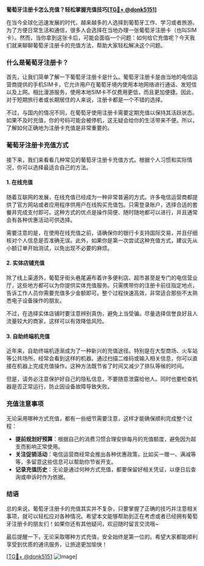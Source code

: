 **葡萄牙注册卡怎么充值？轻松掌握充值技巧[[TG💪+ @donk5151](https://t.me/s/donk5151)]**

在当今全球化迅速发展的时代，越来越多的人选择到葡萄牙工作、学习或者旅游。为了方便日常生活和通信，很多人会选择在当地办理一张葡萄牙注册卡（也叫SIM卡）。然而，当你拿到这张卡后，可能会面临一个问题：如何给它充值呢？今天我们就来聊聊葡萄牙注册卡的充值方法，帮助大家轻松解决这个问题。

### 什么是葡萄牙注册卡？

首先，让我们简单了解一下葡萄牙注册卡是什么。葡萄牙注册卡是由当地的电信运营商提供的手机SIM卡，它允许用户在葡萄牙境内使用本地网络进行通话、发短信以及上网。相比漫游服务，使用本地SIM卡不仅费用更低，而且更加便捷。因此，对于短期旅行者或长期居住的人来说，注册卡都是一个不错的选择。

不过，与国内的情况不同，在葡萄牙使用注册卡需要定期充值以保持其活跃状态。如果不及时充值，你的号码可能会被停机，这无疑会给你的生活带来不便。所以，了解如何正确地为注册卡充值是非常重要的。

### 葡萄牙注册卡充值方式

接下来，我们来看看几种常见的葡萄牙注册卡充值方式。根据个人习惯和实际情况，你可以选择最适合自己的方法。

#### 1. 在线充值

随着互联网的发展，在线充值已经成为一种非常普遍的方式。许多电信运营商都提供了官方网站或者应用程序供用户在线购买充值包。只需登录账户，选择合适的套餐并完成支付即可。这种方式的优点是操作简便、随时随地都可以进行，并且通常会有各种优惠活动可供选择。

需要注意的是，在使用在线充值之前，请确保你的银行卡支持国际交易，并且仔细核对个人信息是否准确无误。此外，如果你是第一次尝试这种充值方式，建议先从小额订单开始测试，以免出现不必要的麻烦。

#### 2. 实体店铺充值

除了线上渠道外，葡萄牙街头巷尾遍布着许多便利店、超市甚至是专门的电信营业厅，这些地方都可以为你提供实体充值服务。只需携带你的注册卡前往指定地点，告诉工作人员你需要充值多少金额即可。整个过程快速高效，非常适合那些不太熟悉电子设备操作的朋友。

不过，在选择实体店铺时要注意辨别真伪，避免上当受骗。尽量选择信誉良好且人流量较大的商家，这样可以有效降低风险。

#### 3. 自助终端机充值

近年来，自助终端机逐渐成为了一种新兴的充值途径。特别是在大型商场、火车站等公共场所，经常会看到这样的机器。通过扫描二维码或输入相关信息，你可以直接在机器上完成充值操作。这种方法既节省了时间又减少了排队等候的时间。

但是，请务必注意保护好自己的隐私信息，不要随意泄露给他人。同时也要检查机器是否正常运行，防止因设备故障导致失败。

### 充值注意事项

无论采用哪种方式充值，都有一些细节需要注意，这样才能确保顺利完成整个过程：

- **提前规划好预算**：根据自己的消费习惯合理安排每月的充值额度，避免因为超支而影响正常使用。
- **关注促销活动**：电信运营商经常会推出各种优惠政策，比如买一赠一、满减等等，多留意这些信息可以帮助你节省开支。
- **记录充值历史**：无论是通过何种方式充值，都要保留好相关凭证，以便日后查询或申诉时作为依据。

### 结语

总的来说，葡萄牙注册卡的充值其实并不复杂，只要掌握了正确的技巧并注意相关事项，就可以轻松应对各种情况。希望本文能够帮助到正在考虑或者已经拥有葡萄牙注册卡的朋友们！如果你还有其他疑问，欢迎随时留言交流哦~

最后提醒一下，无论采取哪种方式充值，安全始终是第一位的。希望大家都能顺利享受到优质的通讯服务，让旅途更加愉快！

[[TG💪+ @donk5151](https://t.me/s/donk5151) ![Image](https://i.postimg.cc/rwNCRYN7/Snipaste-2025-04-30-17-27-05.png)]